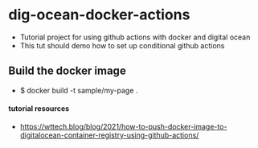 # dig-ocean-docker-actions

- Tutorial project for using github actions with docker and digital ocean
- This tut should demo how to set up conditional github actions

## Build the docker image

- $ docker build -t sample/my-page .

#### tutorial resources

- https://wttech.blog/blog/2021/how-to-push-docker-image-to-digitalocean-container-registry-using-github-actions/
  
